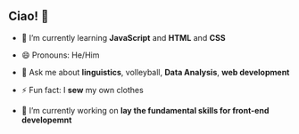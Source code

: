 ## Ciao! 👋

<!--
**niccostantini/niccostantini** is a ✨ _special_ ✨ repository because its `README.md` (this file) appears on your GitHub profile.

Here are some ideas to get you started:


- 🔭 I’m currently working on ...
- 🤔 I’m looking for help with ...
- 👯 I’m looking to collaborate on ...
- 📫 How to reach me: ...

--> 

- 🌱 I’m currently learning <b>JavaScript</b> and <b>HTML</b> and <b>CSS</b>
- 😄 Pronouns: He/Him
- 💬 Ask me about <b>linguistics</b>, </b>volleyball</b>, <b>Data Analysis</b>, <b>web development</b>
- ⚡ Fun fact: I <b>sew</b> my own clothes

- 🔭 I’m currently working on <b>lay the fundamental skills for front-end developemnt</b>


